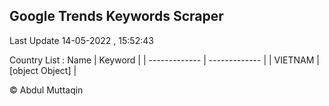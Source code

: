 

## Google Trends Keywords Scraper 
 
Last Update 14-05-2022 , 15:52:43

Country List :
 Name  | Keyword |
| ------------- | ------------- |
| VIETNAM | [object Object] |



© Abdul Muttaqin 
